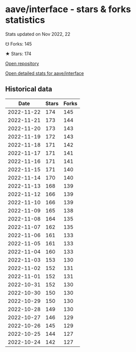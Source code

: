 # aave/interface - stars & forks statistics

Stats updated on Nov 2022, 22

☋ Forks: 145

★ Stars: 174

[Open repository](https://github.com/aave/interface)

[Open detailed stats for aave/interface](https://reviewgithub.com/rep/aave/interface)

## Historical data
| Date | Stars | Forks |
|------|-------|-------|
| 2022-11-22 | 174 | 145 | 
| 2022-11-21 | 173 | 144 | 
| 2022-11-20 | 173 | 143 | 
| 2022-11-19 | 172 | 143 | 
| 2022-11-18 | 171 | 142 | 
| 2022-11-17 | 171 | 141 | 
| 2022-11-16 | 171 | 141 | 
| 2022-11-15 | 171 | 140 | 
| 2022-11-14 | 170 | 140 | 
| 2022-11-13 | 168 | 139 | 
| 2022-11-12 | 166 | 139 | 
| 2022-11-10 | 166 | 139 | 
| 2022-11-09 | 165 | 138 | 
| 2022-11-08 | 164 | 135 | 
| 2022-11-07 | 162 | 135 | 
| 2022-11-06 | 161 | 133 | 
| 2022-11-05 | 161 | 133 | 
| 2022-11-04 | 160 | 133 | 
| 2022-11-03 | 153 | 130 | 
| 2022-11-02 | 152 | 131 | 
| 2022-11-01 | 152 | 131 | 
| 2022-10-31 | 152 | 130 | 
| 2022-10-30 | 150 | 130 | 
| 2022-10-29 | 150 | 130 | 
| 2022-10-28 | 149 | 130 | 
| 2022-10-27 | 146 | 129 | 
| 2022-10-26 | 145 | 129 | 
| 2022-10-25 | 144 | 127 | 
| 2022-10-24 | 142 | 127 | 

